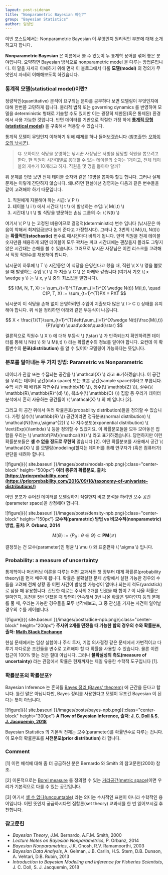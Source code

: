 ```yaml
---
layout: post-sidenav
title: "Nonparametric Bayesian 이란?"
group: "Bayesian Statistics"
author: 임성빈
---
```


이번 포스트에서는 Nonparametric Bayesian 이 무엇인지 원리적인 부분에 대해 소개하고자 합니다.

**Nonparametric Bayesian** 은 이름에서 볼 수 있듯이 두 통계학 용어를 섞어 놓은 분야입니다. 요약하면 Bayesian 방식으로 nonparametric model 을 다루는 방법론입니다. 이 말을 자세히 이해하기 위해 먼저 이 블로그에서 다룰 **모델(model)** 의 정의가 무엇인지 자세히 이해해보도록 하겠습니다.



### 통계적 모델(statistical model)이란?

정량적인(quantitative) 분석이 요구되는 분야를 공부하다 보면 모델링이 무엇인지에 대해 한번쯤 고민하게 됩니다. 물리적 법칙 또는 governing dynamics 를 반영하여 모델을 deterministic 형태로 기술할 수도 있지만 이는 굉장히 제한된(혹은 통제된) 환경에서 사용 가능한 것입니다. 반면 데이터를 기반으로 적절한 가정 하에 **[통계적 모형(statistical model)](https://en.wikipedia.org/wiki/Statistical_model)** 을 구축해서 적용할 수 있습니다.

통계적 모델이 무엇인지 이해하기 위해 예제를 하나 들어보겠습니다 (참조출연: [오하이오의 낚시꾼](https://www.facebook.com/fisherinohio/)).

> Q: 오하이오 식당을 운영하는 낚시꾼 사장님은 서빙을 담당할 직원을 뽑으려고 한다. 한 직원이 시간대별로 응대할 수 있는 테이블의 숫자는 1개이고, 전체 테이블의 개수가 10개라고 하자. 직원을 몇 명을 뽑아야 할까?

위 문제를 언뜻 보면 전체 테이블 숫자와 같은 10명을 뽑아야 할듯 합니다. 그러나 실제 문제는 이렇게 간단하지 않습니다. 왜냐하면 현실에선 경영자는 다음과 같은 변수들을 같이 고려해야 하기 때문입니다.

1. 직원에게 지불해야 하는 시급: \\( P \\)
2. 테이블 \\( i \\) 에서 시간대 \\( t \\) 에 발생하는 수입: \\( M(i,t) \\)
3. 시간대 \\( t \\) 별 식당을 방문하는 손님 그룹의 수: \\( N(t) \\)

여기서 \\( P \\) 는 고정된 비용이므로 결정적(deterministic) 변수 입니다 (낚시꾼은 마음이 착해서 최저임금보다 높게 준다고 가정합시다). 그러나 2, 3번의 \\( M(i,t), N(t)\\) 는 **확률적인(stochastic)** 변수로 매시간마다 바뀌게 됩니다. 만약 직원을 전체 테이블 숫자만큼 채용하게 되면 테이블이 모두 꽉차는 피크 시간대에는 괜찮을지 몰라도 그렇지 않은 시간대는 손해를 볼 수 있습니다. 그러므로 낚시꾼 사장님은 이런 리스크를 고려해서 적정 직원수를 채용해야 합니다.

낚시꾼이 하루에 \\( T \\) 시간동안 이 식당을 운영한다고 했을 때, 직원 \\( X \\) 명을 뽑았을 때 발생하는 수입 \\( I \\) 과 지출 \\( C \\) 은 아래와 같습니다 (여기서 기호 \\( x \wedge y \\) 는 \\( x, y \\) 중의 최소값을 말합니다).

$$
I(M, N, T, X) := \sum_{t=1}^{T}\sum_{i=1}^{X \wedge N(t)} M(i,t), \quad C(P, T, X) := \sum_{t=1}^{T}PX = PXT
$$

낚시꾼이 이 식당을 손해 없이 운영하려면 수입이 지출보다 많은 \\( I > C \\) 상태를 유지해야 합니다. 위 식을 정리하면 아래와 같은 부등식이 나옵니다.

$$
X < \frac{1}{T}\sum_{t=1}^{T}\left(\sum_{i=1}^{X\wedge N(t)}\frac{M(i,t)}{P}\right) \quad\cdots\quad(\star)
$$

결론적으로 직원수 \\( X \\) 에 대해 부등식 \\( (\star) \\) 가 만족되는지 확인하려면 데이터를 통해 \\( N(t) \\) 와 \\( M(i,t) \\) 라는 확률변수의 정보를 알아야 합니다. 요컨데 이 확률변수의 **분포(distribution)** 를 알 수 있어야 모델링이 가능하다는 뜻입니다.

### 분포를 알아내는 두 가지 방법: Parametric vs Nonparametric

데이터가 관찰 또는 수집되는 공간을 \\( \mathcal{X} \\) 라고 표기하겠습니다. 이 공간을 우리는 데이터 공간(data space) 또는 표본 공간(sample space)이라고 부릅니다. 수학 시간 때 배워온 자연수(\\( \mathbb{N} \\)), 정수(\\( \mathbb{Z} \\)), 실수(\\( \mathbb{R},\mathbb{R}^{d} \\)), 복소수(\\( \mathbb{C} \\)) 집합 등 우리가 데이터 분석에서 흔히 사용하는 공간들이 \\( \mathcal{X} \\) 의 예 입니다 [2].

그리고 이 공간 위에서 여러 확률분포(probability distribution)들을 정의할 수 있습니다. 가령 실수(\\( \mathbb{R} \\)) 공간이라면 정규분포(normal distribution) \\( \mathcal{N}(\mu,\sigma^{2}) \\) 나 지수분포(exponential distribution) \\( \text{Exp}(\lambda) \\) 등을 정의할 수 있겠지요. 이 확률분포들을 모두 모아놓은 집합을 우리는 \\( \mathbf{PM}(\mathcal{X}) \\) 라고 표기하겠습니다. 당연하지만 이런 확률분포들은 **셀 수 없을 정도로 무한히** 많습니다 [2]. 어떤 확률분포를 사용해서 공간 \\( \mathcal{X} \\) 를 모델링(modeling)할지는 데이터를 통해 연구자가 (혹은 컴퓨터가) 판단을 내려야 합니다.

![figure]({{ site.baseurl }}/images/posts/models-npb.png){:class="center-block" height="500px"}
**여러 종류의 확률분포, 출처: [https://priorprobability.com](https://priorprobability.com/2016/09/18/taxonomy-of-univariate-distributions/)**

어떤 분포가 주어진 데이터를 모델링하기 적절한지 비교 분석을 하려면 모수 공간(parameter space)을 상정해야 합니다.

![figure]({{ site.baseurl }}/images/posts/density-npb.png){:class="center-block" height="150px"}
**모수적(parametric) 방법 vs 비모수적(nonparametric) 방법, 출처: P. Orbanz, 2014**

$$
M(\Theta):=\{P_{\theta}:\theta \in \Theta \} \subset \mathbf{PM}(\mathcal{X})
$$

결정짓는 건 모수(parameter)인 평균 \\( \mu \\) 와 표준편차 \\( \sigma \\) 입니다.

### Probability: a measure of uncertainty

통계학이나 머신러닝 이론을 다루는 어떤 교과서든 첫 장부터 대게 확률론(probability theory)을 먼저 배우게 됩니다. 확률은 불확실한 문제 상황에서 실현 가능한 경우의 수 들을 고려해 전체 상황 중 어떤 사건이 발생할 가능성이 얼마나 되는지 척도(yardstick)로 삼을 때 유용합니다. 간단한 예로는 주사위 2개를 던졌을 때 합이 7 이 나올 확률은 얼마인지, 동전을 5번 던졌을 때 앞면이 연속해서 3번 나올 확률은 얼마인지 등의 문제를 풀 때, 우리는 가능한 경우들을 모두 생각해보고, 그 중 관심을 가지는 사건이 일어날 경우의 수를 세어봅니다.

![figure]({{ site.baseurl }}/images/posts/dice-npb.png){:class="center-block" height="200px"}
**주사위 2개를 던졌을 때 가능한 합의 경우의 수와 확률분포, 출처: [Math Stack Exchange](https://math.stackexchange.com/questions/1204396/why-is-the-sum-of-the-rolls-of-two-dices-a-binomial-distribution-what-is-define)**

현실 문제에서는 임상 실험이나 주식 투자, 기업 의사결정 같은 문제에서 가변적이고 다루기 까다로운 조건들을 변수로 고려해야 할 때 확률을 사용할 수 있습니다. 물론 이런 접근이 100% 맞는 것은 절대 아닙니다. 그러나 **불확실성의 측도(measure of uncertainty)** 라는 관점에서 확률은 현재까지는 제일 유용한 수학적 도구입니다 [1].

### 확률분포의 확률분포?

Bayesian Inference 는 흔히들 [Bayes 정리 (Bayes' theorem)](https://en.wikipedia.org/wiki/Bayes%27_theorem) 에 근간을 둔다고 합니다. 틀린 말은 아닙니다만, Bayes 정리를 사용한다고 모델이 무조건 Bayesian 이 된다는 뜻이 아닙니다.

![figure]({{ site.baseurl }}/images/posts/bayes-npb.png){:class="center-block" height="300px"}
**A Flow of Bayesian Inference, 출처: [J. C. Doll & S. J. Jacquemin, 2018](https://afspubs.onlinelibrary.wiley.com/doi/full/10.1002/fsh.10038)**

Bayesian Statistics 의 기본적 전제는 모수(parameter)를 확률변수로 다루는 겁니다. 이 모수의 확률분포를 **사전분포(prior distribution)** 라 합니다.


### Comment

[1] 이런 해석에 대해 좀 더 궁금하신 분은 Bernardo 와 Smith 의 참고문헌(2000) 참조.

[2] 이론적으로는 [Borel measure](https://en.wikipedia.org/wiki/Borel_measure) 를 정의할 수 있는 [거리공간(metric space)](https://en.wikipedia.org/wiki/Metric_space)이면 우리가 기본적으로 다룰 수 있는 공간입니다.

[3] 여기서 [셀 수 없다(uncountable)](https://en.wikipedia.org/wiki/Uncountable_set) 라는 의미는 수사적인 표현이 아니라 수학적인 용어입니다. 어떤 뜻인지 궁금하시다면 집합론(set theory) 교과서를 한 번 읽어보시길 추천합니다.



### 참고문헌

- *Bayesian Theory*, J.M. Bernardo, A.F.M. Smith, 2000
- *Lecture Notes on Bayesian Nonparametrics*, P. Orbanz, 2014
- *Bayesian Nonparametrics*, J.K. Ghosh, R.V. Ramamoorthi, 2003
- *Bayesian Data Analysis*, A. Gelman, J.B. Carlin, H.S. Stern, D.B. Dunson, A. Vehtari, D.B. Rubin, 2013
- *Introduction to Bayesian Modeling and Inference for Fisheries Scientists*, J. C. Doll, S. J. Jacquemin, 2018
